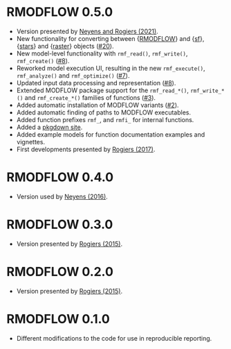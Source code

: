 # RMODFLOW 0.5.0

* Version presented by [Neyens and Rogiers (2021)](https://drive.google.com/file/d/1KC1geIZ4PoauFP00fkcxtEqD3jxAfP4L/).
* New functionality for converting between {[RMODFLOW](https://rogiersbart.github.io/RMODFLOW/)} and {[sf](https://rspatial.github.io/sf/)}, {[stars](https://rspatial.github.io/stars/)} and {[raster](https://rspatial.github.io/raster/)} objects ([#20](https://github.com/rogiersbart/RMODFLOW/pull/20)).
* New model-level functionality with `rmf_read()`, `rmf_write()`, `rmf_create()` ([#8](https://github.com/rogiersbart/RMODFLOW/pull/8)).
* Reworked model execution UI, resulting in the new `rmf_execute()`, `rmf_analyze()` and `rmf_optimize()` ([#7](https://github.com/rogiersbart/RMODFLOW/issues/7)).
* Updated input data processing and representation ([#8](https://github.com/rogiersbart/RMODFLOW/pull/8)).
* Extended MODFLOW package support for the `rmf_read_*()`, `rmf_write_*()` and `rmf_create_*()` families of functions ([#3](https://github.com/rogiersbart/RMODFLOW/pull/3)).
* Added automatic installation of MODFLOW variants ([#2](https://github.com/rogiersbart/RMODFLOW/issues/2)).
* Added automatic finding of paths to MODFLOW executables.
* Added function prefixes `rmf_`, and `rmfi_` for internal functions.
* Added a [pkgdown site](https://rogiersbart.github.io/RMODFLOW/).
* Added example models for function documentation examples and vignettes.
* First developments presented by [Rogiers (2017)](https://drive.google.com/file/d/0B4xr2UZeAf_mZVJHSGhYek52bm8/).

# RMODFLOW 0.4.0

* Version used by [Neyens (2016)](https://drive.google.com/file/d/0B4xr2UZeAf_mY2lzLU1xbDBWeHc/).

# RMODFLOW 0.3.0

* Version presented by [Rogiers (2015)](https://drive.google.com/file/d/0B4xr2UZeAf_mUEJuRUhCM3JtQlE/).

# RMODFLOW 0.2.0

* Version presented by [Rogiers (2015)](https://drive.google.com/file/d/1-UlcwQzaSI-VIrp7A5KpYjM9WLOmuMZT/).

# RMODFLOW 0.1.0

* Different modifications to the code for use in reproducible reporting.
